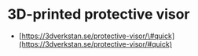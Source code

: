 # 3D-printed protective visor

* [https://3dverkstan.se/protective-visor/\#quick](https://3dverkstan.se/protective-visor/#quick)



